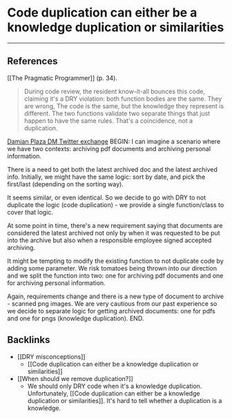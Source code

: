 # Code duplication can either be a knowledge duplication or similarities
- - -
## References
[[The Pragmatic Programmer]] (p. 34).
> During code review, the resident know-it-all bounces this code, claiming it's a DRY violation: both function bodies are the same.
> They are wrong, The code is the same, but the knowledge they represent is different. The two functions validate two separate things that just happen to have the same rules. That's a coincidence, not a duplication.

[Damian Plaza DM Twitter exchange](https://twitter.com/raimeyuu)
BEGIN:
I can imagine a scenario where we have two contexts: archiving pdf documents and archiving personal information.

There is a need to get both the latest archived doc and the latest archived info. Initially, we might have the same logic: sort by date, and pick the first/last (depending on the sorting way).

It seems similar, or even identical. So we decide to go with DRY to not duplicate the logic (code duplication) - we provide a single function/class to cover that logic.

At some point in time, there's a new requirement saying that documents are considered the latest archived not only by when it was requested to be put into the archive but also when a responsible employee signed accepted archiving.

It might be tempting to modify the existing function to not duplicate code by adding some parameter. We risk tomatoes being thrown into our direction and we split the function into two: one for archiving pdf documents and one for archiving personal information.

Again, requirements change and there is a new type of document to archive - scanned png images. We are very cautious from our past experience so we decide to separate logic for getting archived documents: one for pdfs and one for pngs (knowledge duplication).
END.

## Backlinks
* [[DRY misconceptions]]
	* [[Code duplication can either be a knowledge duplication or similarities]]
* [[When should we remove duplication?]]
	* We should only DRY code when it's a knowledge duplication. Unfortunately, [[Code duplication can either be a knowledge duplication or similarities]]. It's hard to tell whether a duplication is a knowledge.

<!-- #evergreen -->

<!-- {BearID:AB818607-35F5-4C3A-A76E-0B3DF46935AB-91861-0000126DC92AF69F} -->
